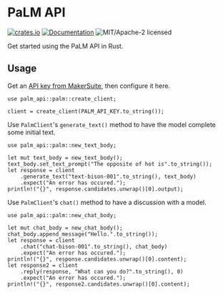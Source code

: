 # PaLM API

[![crates.io](https://img.shields.io/crates/v/palm_api.svg)](https://crates.io/crates/palm_api)
[![Documentation](https://docs.rs/palm_api/badge.svg)](https://docs.rs/palm_api)
![MIT/Apache-2 licensed](https://img.shields.io/crates/l/reqwest.svg)

Get started using the PaLM API in Rust.

## Usage

Get an [API key from MakerSuite](https://makersuite.google.com/app/apikey), then configure it here.
```rust,no_run
use palm_api::palm::create_client;

client = create_client(PALM_API_KEY.to_string());
```

Use `PalmClient`'s `generate_text()` method to have the model complete some initial text.
```rust,no_run
use palm_api::palm::new_text_body;

let mut text_body = new_text_body();
text_body.set_text_prompt("The opposite of hot is".to_string());
let response = client
    .generate_text("text-bison-001".to_string(), text_body)
    .expect("An error has occured.");
println!("{}", response.candidates.unwrap()[0].output);
```

Use `PalmClient`'s `chat()` method to have a discussion with a model.
```rust,no_run
use palm_api::palm::new_chat_body;

let mut chat_body = new_chat_body();
chat_body.append_message("Hello.".to_string());
let response = client
    .chat("chat-bison-001".to_string(), chat_body)
    .expect("An error has occured.");
println!("{}", response.candidates.unwrap()[0].content);
let response2 = client
    .reply(response, "What can you do?".to_string(), 0)
    .expect("An error has occured.");
println!("{}", response2.candidates.unwrap()[0].content);
```

